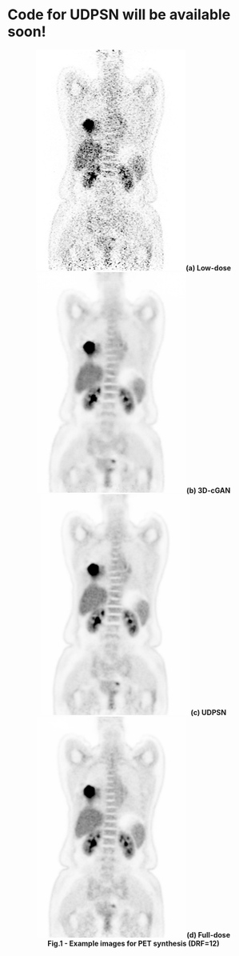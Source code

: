 # Code for UDPSN will be available soon!

<center class="half">
    <figure>
    <img src="./readme.assets/Low.png" width="300"/><b>(a) Low-dose</b>
    <img src="./readme.assets/3D-cGAN.png" width="300"/><b>(b) 3D-cGAN</b>
    <img src="./readme.assets/wDA.png" width="300"/><b>(c) UDPSN</b>
    <img src="./readme.assets/Full-dose.png" width="300"/><b>(d) Full-dose</b>
    <figcaption align = "center"><b>Fig.1 - Example images for PET synthesis (DRF=12)</b></figcaption>
</center>



